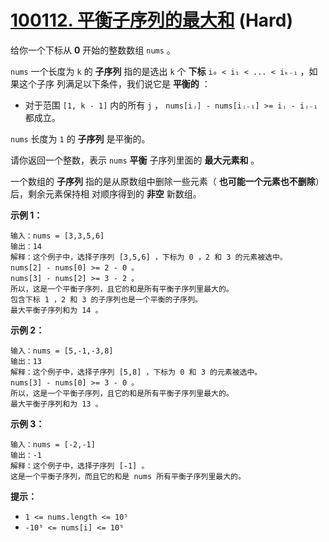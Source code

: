 # [100112. 平衡子序列的最大和][link] (Hard)

[link]: https://leetcode.cn/contest/weekly-contest-370/problems/maximum-balanced-subsequence-sum/

给你一个下标从 **0** 开始的整数数组 `nums` 。

`nums` 一个长度为 `k` 的 **子序列** 指的是选出 `k` 个 **下标** `i₀ < i₁ < ... < iₖ₋₁` ，如果这个子序
列满足以下条件，我们说它是 **平衡的** ：

- 对于范围 `[1, k - 1]` 内的所有 `j` ， `nums[iⱼ] - nums[iⱼ₋₁] >= iⱼ - iⱼ₋₁` 都成立。

`nums` 长度为 `1` 的 **子序列** 是平衡的。

请你返回一个整数，表示 `nums` **平衡** 子序列里面的 **最大元素和** 。

一个数组的 **子序列** 指的是从原数组中删除一些元素（ **也可能一个元素也不删除**）后，剩余元素保持相
对顺序得到的 **非空** 新数组。

**示例 1：**

```
输入：nums = [3,3,5,6]
输出：14
解释：这个例子中，选择子序列 [3,5,6] ，下标为 0 ，2 和 3 的元素被选中。
nums[2] - nums[0] >= 2 - 0 。
nums[3] - nums[2] >= 3 - 2 。
所以，这是一个平衡子序列，且它的和是所有平衡子序列里最大的。
包含下标 1 ，2 和 3 的子序列也是一个平衡的子序列。
最大平衡子序列和为 14 。
```

**示例 2：**

```
输入：nums = [5,-1,-3,8]
输出：13
解释：这个例子中，选择子序列 [5,8] ，下标为 0 和 3 的元素被选中。
nums[3] - nums[0] >= 3 - 0 。
所以，这是一个平衡子序列，且它的和是所有平衡子序列里最大的。
最大平衡子序列和为 13 。
```

**示例 3：**

```
输入：nums = [-2,-1]
输出：-1
解释：这个例子中，选择子序列 [-1] 。
这是一个平衡子序列，而且它的和是 nums 所有平衡子序列里最大的。
```

**提示：**

- `1 <= nums.length <= 10⁵`
- `-10⁹ <= nums[i] <= 10⁹`

